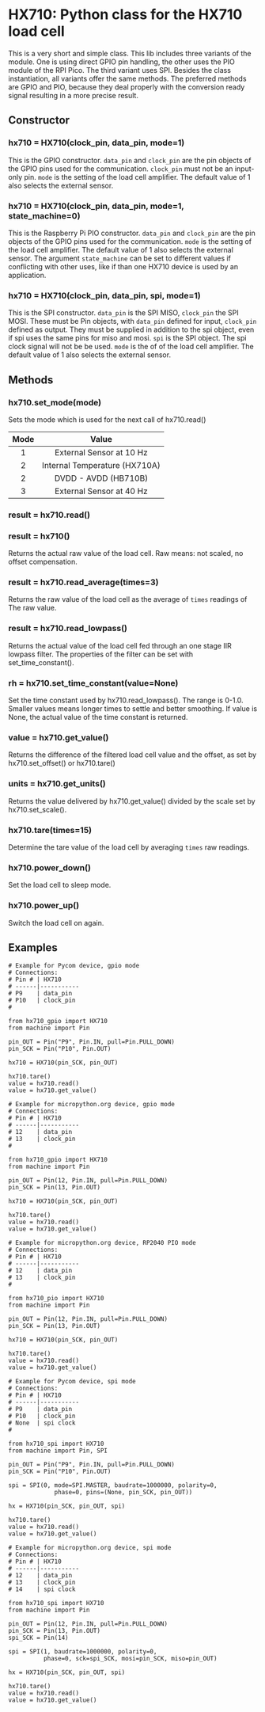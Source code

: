 # HX710: Python class for the HX710 load cell

This is a very short and simple class. This lib includes three variants of the
module. One is using direct GPIO pin handling, the other uses the PIO
module of the RPI Pico. The third variant uses SPI.
Besides the class instantiation, all variants offer the same methods.
The preferred methods are GPIO and PIO, because they deal properly with the conversion
ready signal resulting in a more precise result.

## Constructor

### hx710 = HX710(clock_pin, data_pin, mode=1)

This is the GPIO constructor. `data_pin` and `clock_pin` are the pin objects
of the GPIO pins used for the communication. `clock_pin` must not be an input-only pin.
`mode` is the setting of the load cell amplifier.
The default value of 1 also selects the external sensor.

### hx710 = HX710(clock_pin, data_pin, mode=1, state_machine=0)

This is the Raspberry Pi PIO constructor. `data_pin` and `clock_pin` are the pin objects
of the GPIO pins used for the communication.
`mode` is the setting of the load cell amplifier.
The default value of 1 also selects the external sensor.
The argument `state_machine` can be set to different values if conflicting with
other uses, like if than one HX710 device is used by an application.

### hx710 = HX710(clock_pin, data_pin, spi, mode=1)

This is the SPI constructor. `data_pin` is the SPI MISO, `clock_pin` the SPI MOSI. These must be
Pin objects, with `data_pin` defined for input, `clock_pin` defined as output.
They must be supplied in addition to the spi object, even if spi uses
the same  pins for miso and mosi.
`spi` is the SPI object. The spi clock signal will not be be used.
`mode` is the of of the load cell amplifier.
The default value of 1 also selects the external sensor.

## Methods

### hx710.set_mode(mode)

Sets the mode which is used for the next call of hx710.read()

|Mode|Value|
|:-:|:-:|
|1|External Sensor at 10 Hz|
|2|Internal Temperature (HX710A)|
|2|DVDD - AVDD (HB710B)|
|3|External Sensor at 40 Hz|

### result = hx710.read()
### result = hx710()

Returns the actual raw value of the load cell. Raw means: not scaled, no offset
compensation.

### result = hx710.read_average(times=3)

Returns the raw value of the load cell as the average of `times` readings of The
raw value.

### result = hx710.read_lowpass()

Returns the actual value of the load cell fed through an one stage IIR lowpass
filter. The properties of the filter can be set with set_time_constant().

### rh = hx710.set_time_constant(value=None)

Set the time constant used by hx710.read_lowpass(). The range is 0-1.0. Smaller
values means longer times to settle and better smoothing.
If value is None, the actual value of the time constant is returned.

### value = hx710.get_value()

Returns the difference of the filtered load cell value and the offset, as set by hx710.set_offset() or hx710.tare()

### units = hx710.get_units()

Returns the value delivered by hx710.get_value() divided by the scale set by
hx710.set_scale().

### hx710.tare(times=15)

Determine the tare value of the load cell by averaging `times` raw readings.

### hx710.power_down()

Set the load cell to sleep mode.

### hx710.power_up()

Switch the load cell on again.

## Examples

```
# Example for Pycom device, gpio mode
# Connections:
# Pin # | HX710
# ------|-----------
# P9    | data_pin
# P10   | clock_pin
#

from hx710_gpio import HX710
from machine import Pin

pin_OUT = Pin("P9", Pin.IN, pull=Pin.PULL_DOWN)
pin_SCK = Pin("P10", Pin.OUT)

hx710 = HX710(pin_SCK, pin_OUT)

hx710.tare()
value = hx710.read()
value = hx710.get_value()
```

```
# Example for micropython.org device, gpio mode
# Connections:
# Pin # | HX710
# ------|-----------
# 12    | data_pin
# 13    | clock_pin
#

from hx710_gpio import HX710
from machine import Pin

pin_OUT = Pin(12, Pin.IN, pull=Pin.PULL_DOWN)
pin_SCK = Pin(13, Pin.OUT)

hx710 = HX710(pin_SCK, pin_OUT)

hx710.tare()
value = hx710.read()
value = hx710.get_value()
```

```
# Example for micropython.org device, RP2040 PIO mode
# Connections:
# Pin # | HX710
# ------|-----------
# 12    | data_pin
# 13    | clock_pin
#

from hx710_pio import HX710
from machine import Pin

pin_OUT = Pin(12, Pin.IN, pull=Pin.PULL_DOWN)
pin_SCK = Pin(13, Pin.OUT)

hx710 = HX710(pin_SCK, pin_OUT)

hx710.tare()
value = hx710.read()
value = hx710.get_value()
```

```
# Example for Pycom device, spi mode
# Connections:
# Pin # | HX710
# ------|-----------
# P9    | data_pin
# P10   | clock_pin
# None  | spi clock
#

from hx710_spi import HX710
from machine import Pin, SPI

pin_OUT = Pin("P9", Pin.IN, pull=Pin.PULL_DOWN)
pin_SCK = Pin("P10", Pin.OUT)

spi = SPI(0, mode=SPI.MASTER, baudrate=1000000, polarity=0,
             phase=0, pins=(None, pin_SCK, pin_OUT))

hx = HX710(pin_SCK, pin_OUT, spi)

hx710.tare()
value = hx710.read()
value = hx710.get_value()
```

```
# Example for micropython.org device, spi mode
# Connections:
# Pin # | HX710
# ------|-----------
# 12    | data_pin
# 13    | clock_pin
# 14    | spi clock

from hx710_spi import HX710
from machine import Pin

pin_OUT = Pin(12, Pin.IN, pull=Pin.PULL_DOWN)
pin_SCK = Pin(13, Pin.OUT)
spi_SCK = Pin(14)

spi = SPI(1, baudrate=1000000, polarity=0,
          phase=0, sck=spi_SCK, mosi=pin_SCK, miso=pin_OUT)

hx = HX710(pin_SCK, pin_OUT, spi)

hx710.tare()
value = hx710.read()
value = hx710.get_value()
```
